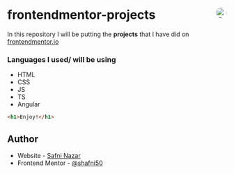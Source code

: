 # frontendmentor-projects <img src="https://asset.brandfetch.io/id-7PJzcYu/idDksQWGNy.jpeg" alt="frontend-mentor icon" style="border-radius: 50%; height: 25px; float: right;">

In this repository I will be putting the <b>projects</b> that I have did on <a href="https://www.frontendmentor.io/home">frontendmentor.io</a>

### Languages I used/ will be using

- HTML
- CSS 
- JS
- TS
- Angular

```html
<h1>Enjoy!</h1>
```

## Author

- Website - [Safni Nazar](https://linktr.ee/shafni50)
- Frontend Mentor - [@shafni50](https://www.frontendmentor.io/profile/shafni50)
